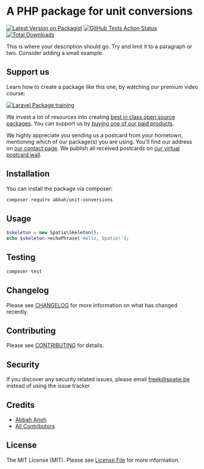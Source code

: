 # A PHP package for unit conversions

[![Latest Version on Packagist](https://img.shields.io/packagist/v/abbah/unit-conversions.svg?style=flat-square)](https://packagist.org/packages/abbah/unit-conversions)
[![GitHub Tests Action Status](https://img.shields.io/github/workflow/status/anohabbah/unit-conversions/run-tests?label=tests)](https://github.com/anohabbah/unit-conversions/actions?query=workflow%3Arun-tests+branch%3Amaster)
[![Total Downloads](https://img.shields.io/packagist/dt/abbah/unit-conversions.svg?style=flat-square)](https://packagist.org/packages/abbah/unit-conversions)


This is where your description should go. Try and limit it to a paragraph or two. Consider adding a small example.

## Support us

Learn how to create a package like this one, by watching our premium video course:

[![Laravel Package training](https://spatie.be/github/package-training.jpg)](https://laravelpackage.training)

We invest a lot of resources into creating [best in class open source packages](https://spatie.be/open-source). You can support us by [buying one of our paid products](https://spatie.be/open-source/support-us).

We highly appreciate you sending us a postcard from your hometown, mentioning which of our package(s) you are using. You'll find our address on [our contact page](https://spatie.be/about-us). We publish all received postcards on [our virtual postcard wall](https://spatie.be/open-source/postcards).

## Installation

You can install the package via composer:

```bash
composer require abbah/unit-conversions
```

## Usage

``` php
$skeleton = new Spatie\Skeleton();
echo $skeleton->echoPhrase('Hello, Spatie!');
```

## Testing

``` bash
composer test
```

## Changelog

Please see [CHANGELOG](CHANGELOG.md) for more information on what has changed recently.

## Contributing

Please see [CONTRIBUTING](CONTRIBUTING.md) for details.

## Security

If you discover any security related issues, please email freek@spatie.be instead of using the issue tracker.

## Credits

- [Abbah Anoh](https://github.com/anohabbah)
- [All Contributors](../../contributors)

## License

The MIT License (MIT). Please see [License File](LICENSE.md) for more information.
